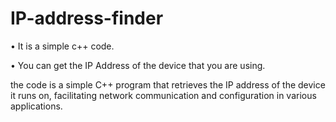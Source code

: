 # IP-address-finder
• It is a simple c++ code.

• You can get the IP Address of the device that you are using.

the code is a simple C++ program that retrieves the IP address of the device it runs on, facilitating network communication and configuration in various applications.
